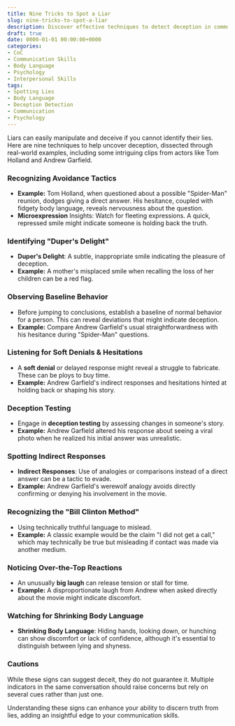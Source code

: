 ```yaml
---
title: Nine Tricks to Spot a Liar
slug: nine-tricks-to-spot-a-liar
description: Discover effective techniques to detect deception in communication using body language and verbal cues.
draft: true
date: 0000-01-01 00:00:00+0000
categories:
- CoC
- Communication Skills
- Body Language
- Psychology
- Interpersonal Skills
tags:
- Spotting Lies
- Body Language
- Deception Detection
- Communication
- Psychology
---
```


Liars can easily manipulate and deceive if you cannot identify their lies. Here are nine techniques to help uncover deception, dissected through real-world examples, including some intriguing clips from actors like Tom Holland and Andrew Garfield.

### Recognizing Avoidance Tactics

- **Example:** Tom Holland, when questioned about a possible "Spider-Man" reunion, dodges giving a direct answer. His hesitance, coupled with fidgety body language, reveals nervousness about the question.
- **Microexpression** Insights: Watch for fleeting expressions. A quick, repressed smile might indicate someone is holding back the truth.

### Identifying "Duper's Delight"

- **Duper's Delight**: A subtle, inappropriate smile indicating the pleasure of deception.
- **Example:** A mother's misplaced smile when recalling the loss of her children can be a red flag.

### Observing Baseline Behavior

- Before jumping to conclusions, establish a baseline of normal behavior for a person. This can reveal deviations that might indicate deception.
- **Example:** Compare Andrew Garfield's usual straightforwardness with his hesitance during "Spider-Man" questions.

### Listening for Soft Denials & Hesitations

- A **soft denial** or delayed response might reveal a struggle to fabricate. These can be ploys to buy time.
- **Example:** Andrew Garfield's indirect responses and hesitations hinted at holding back or shaping his story.

### Deception Testing

- Engage in **deception testing** by assessing changes in someone's story.
- **Example:** Andrew Garfield altered his response about seeing a viral photo when he realized his initial answer was unrealistic.

### Spotting Indirect Responses

- **Indirect Responses**: Use of analogies or comparisons instead of a direct answer can be a tactic to evade.
- **Example:** Andrew Garfield's werewolf analogy avoids directly confirming or denying his involvement in the movie.

### Recognizing the "Bill Clinton Method"

- Using technically truthful language to mislead.
- **Example:** A classic example would be the claim "I did not get a call," which may technically be true but misleading if contact was made via another medium.

### Noticing Over-the-Top Reactions

- An unusually **big laugh** can release tension or stall for time.
- **Example:** A disproportionate laugh from Andrew when asked directly about the movie might indicate discomfort.

### Watching for Shrinking Body Language

- **Shrinking Body Language**: Hiding hands, looking down, or hunching can show discomfort or lack of confidence, although it's essential to distinguish between lying and shyness.

### Cautions

While these signs can suggest deceit, they do not guarantee it. Multiple indicators in the same conversation should raise concerns but rely on several cues rather than just one.

Understanding these signs can enhance your ability to discern truth from lies, adding an insightful edge to your communication skills.
